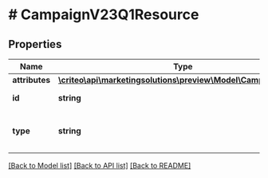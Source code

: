 # # CampaignV23Q1Resource

## Properties

Name | Type | Description | Notes
------------ | ------------- | ------------- | -------------
**attributes** | [**\criteo\api\marketingsolutions\preview\Model\CampaignV23Q1**](CampaignV23Q1.md) |  | [optional]
**id** | **string** | Id of the entity | [optional]
**type** | **string** | Canonical type name of the entity | [optional]

[[Back to Model list]](../../README.md#models) [[Back to API list]](../../README.md#endpoints) [[Back to README]](../../README.md)
